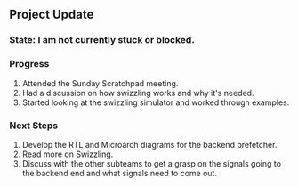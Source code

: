 ## Project Update

### State: I am not currently stuck or blocked.

### Progress
1. Attended the Sunday Scratchpad meeting.
2. Had a discussion on how swizzling works and why it's needed.
3. Started looking at the swizzling simulator and worked through examples.

### Next Steps
1. Develop the  RTL and Microarch diagrams for the backend prefetcher.
2. Read more on Swizzling.
3. Discuss with the other subteams to get a grasp on the signals going to the backend end and what signals need to come out.